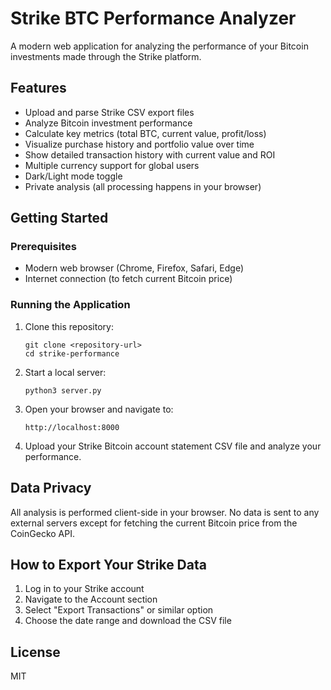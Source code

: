 # Strike BTC Performance Analyzer

A modern web application for analyzing the performance of your Bitcoin investments made through the Strike platform.

## Features

- Upload and parse Strike CSV export files
- Analyze Bitcoin investment performance
- Calculate key metrics (total BTC, current value, profit/loss)
- Visualize purchase history and portfolio value over time
- Show detailed transaction history with current value and ROI
- Multiple currency support for global users
- Dark/Light mode toggle
- Private analysis (all processing happens in your browser)

## Getting Started

### Prerequisites

- Modern web browser (Chrome, Firefox, Safari, Edge)
- Internet connection (to fetch current Bitcoin price)

### Running the Application

1. Clone this repository:
   ```
   git clone <repository-url>
   cd strike-performance
   ```

2. Start a local server:
   ```
   python3 server.py
   ```

3. Open your browser and navigate to:
   ```
   http://localhost:8000
   ```

4. Upload your Strike Bitcoin account statement CSV file and analyze your performance.

## Data Privacy

All analysis is performed client-side in your browser. No data is sent to any external servers except for fetching the current Bitcoin price from the CoinGecko API.

## How to Export Your Strike Data

1. Log in to your Strike account
2. Navigate to the Account section
3. Select "Export Transactions" or similar option
4. Choose the date range and download the CSV file

## License

MIT
